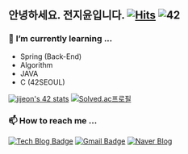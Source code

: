 ## 안녕하세요. 전지윤입니다.   [![Hits](https://hits.seeyoufarm.com/api/count/incr/badge.svg?url=https%3A%2F%2Fgithub.com%2Fjeon9825)](https://hits.seeyoufarm.com) ![42](https://img.shields.io/badge/-jijeon-critical?style=flat&logo=42&label=Born2Code)  


<!--
**jeon9825/jeon9825** is a ✨ _special_ ✨ repository because its `README.md` (this file) appears on your GitHub profile.

Here are some ideas to get you started:

- 🔭 I’m currently working on ...
- 🌱 I’m currently learning ...
- 👯 I’m looking to collaborate on ...
- 🤔 I’m looking for help with ...
- 💬 Ask me about ...
- 📫 How to reach me: ...
- 😄 Pronouns: ...
- ⚡ Fun fact: ...
-->

<div align=center>
</div>

### 🌱 **I’m currently learning ...**

- Spring (Back-End)
- Algorithm
- JAVA
- C (42SEOUL)


<!--
[![JiYoon's github stats](https://github-readme-stats.vercel.app/api?username=jeon9825)](https://github.com/anuraghazra/github-readme-stats)
[![ReadMe Card](https://github-readme-stats.vercel.app/api/pin/?username=jeon9825&repo=TIP&theme=vue)](https://github.com/jeon9825/TIP)
-->

[![jijeon's 42 stats](https://badge42.herokuapp.com/api/stats/jijeon)]()
[![Solved.ac프로필](http://mazassumnida.wtf/api/v2/generate_badge?boj=jeon9825)](https://solved.ac/jeon9825)   

<!--
[![Top Langs](https://github-readme-stats.vercel.app/api/top-langs/?username=jeon9825&layout=compact)](https://github.com/anuraghazra/github-readme-stats)  
</br>
:sunflower: **I'm interested in ...**
- Linux
-->

### 📫 **How to reach me ...**

[![Tech Blog Badge](http://img.shields.io/badge/-Tech%20blog-black?style=flat-square&logo=github&link=https://frogand.tistory.com//)](https://frogand.tistory.com/) 
[![Gmail Badge](https://img.shields.io/badge/Gmail-d14836?style=flat-square&logo=Gmail&logoColor=white&link=mailto:jy201735031@gmail.com)](mailto:jy201735031@gmail.com)
[![Naver Blog](https://img.shields.io/badge/blog-naver-brightgreen?style=flat-square&link=https://blog.naver.com/1735031)](https://blog.naver.com/1735031) 
<!--
[![Instagram Badge](https://img.shields.io/badge/-Instagram-dd2a7b?style=flat-square&logo=instagram&logoColor=white&link=https://www.instagram.com/lavunee/)](https://www.instagram.com/lavunee/) 
-->



